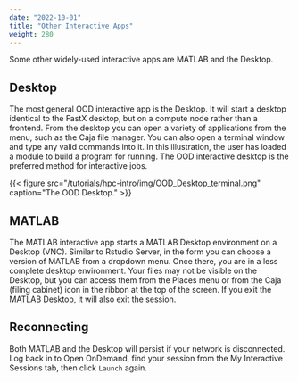 ```yaml
---
date: "2022-10-01"
title: "Other Interactive Apps"
weight: 280
---
```


Some other widely-used interactive apps are MATLAB and the Desktop.  

## Desktop

The most general OOD interactive app is the Desktop.  It will start a desktop identical to the FastX desktop, but on a compute node rather than a frontend.  From the desktop you can open a variety of applications from the menu, such as the Caja file manager.  You can also open a terminal window and type any valid commands into it.  In this illustration, the user has loaded a module to build a program for running. The OOD interactive desktop is the preferred method for interactive jobs.

{{< figure src="/tutorials/hpc-intro/img/OOD_Desktop_terminal.png" caption="The OOD Desktop." >}}

## MATLAB

The MATLAB interactive app starts a MATLAB Desktop environment on a Desktop (VNC). Similar to Rstudio Server, in the form you can choose a version of MATLAB from a dropdown menu.  Once there, you are in a less complete desktop environment.  Your files may not be visible on the Desktop, but you can access them from the Places menu or from the Caja (filing cabinet) icon in the ribbon at the top of the screen.  If you exit the MATLAB Desktop, it will also exit the session.

## Reconnecting

Both MATLAB and the Desktop will persist if your network is disconnected. Log back in to Open OnDemand, find your session from the My Interactive Sessions tab, then click `Launch` again.
